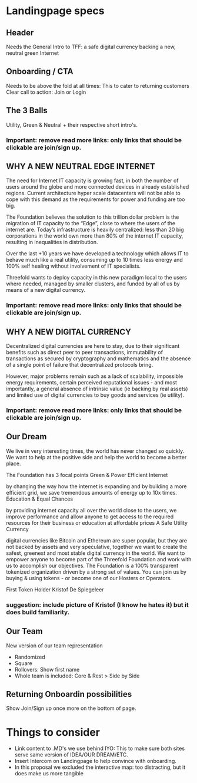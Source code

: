 # Landingpage specs

## Header
Needs the General Intro to TFF: a safe digital currency backing a new, neutral green Internet

## Onboarding / CTA
Needs to be above the fold at all times: This to cater to returning customers
Clear call to action: Join or Login

## The 3 Balls
Utility, Green & Neutral + their respective short intro's.

### Important: remove read more links: only links that should be clickable are join/sign up.

## WHY A NEW NEUTRAL EDGE INTERNET
The need for Internet IT capacity is growing fast, in both the number of users around the globe and more connected devices in already established regions. Current architecture hyper scale datacenters will not be able to cope with this demand as the requirements for power and funding are too big.  

The Foundation believes the solution to this trillion dollar problem is the migration of IT capacity to the “Edge”, close to where the users of the internet are. Today’s infrastructure is heavily centralized: less than 20 big corporations in the world own more than 80% of the internet IT capacity, resulting in inequalities in distribution.

Over the last +10 years we have developed a technology which allows IT to behave much like a real utility, consuming up to 10 times less energy and 100% self healing without involvement of IT specialists.

Threefold wants to deploy capacity in this new paradigm local to the users where needed, managed by smaller clusters, and funded by all of us by means of a new digital currency.

### Important: remove read more links: only links that should be clickable are join/sign up.

## WHY A NEW DIGITAL CURRENCY
Decentralized digital currencies are here to stay, due to their significant benefits such as direct peer to peer transactions, immutability of transactions as secured by cryptography and mathematics and the absence of a single point of failure that decentralized protocols bring.

However, major problems remain such as a lack of scalability, impossible energy requirements, certain perceived reputational issues - and most importantly, a general absence of intrinsic value (ie backing by real assets) and limited use of digital currencies to buy goods and services (ie utility).

### Important: remove read more links: only links that should be clickable are join/sign up.

## Our Dream

We live in very interesting times, the world has never changed so quickly. 
We want to help at the positive side and help the world to become a better place. 

The Foundation has 3 focal points
Green & Power Efficient Internet

by changing the way how the internet is expanding and by building a more efficient grid, we save tremendous amounts of energy up to 10x times.
Education & Equal Chances

by providing internet capacity all over the world close to the users, we improve performance and allow anyone to get access to the required resources for their business or education at affordable prices
A Safe Utility Currency

 digital currencies like Bitcoin and Ethereum are super popular, but they are not backed by assets and very speculative, together we want to create the safest, greenest and most stable digital currency in the world.
We want to empower anyone to become part of the Threefold Foundation and work with us to accomplish our objectives. The Foundation is a 100% transparent tokenized organization driven by a strong set of values. You can join us by buying & using tokens - or become one of our Hosters or Operators.

First Token Holder 
Kristof De Spiegeleer

### suggestion: include picture of Kristof (I know he hates it) but it does build familiarity.

## Our Team
New version of our team representation

* Randomized
* Square
* Rollovers: Show first name
* Whole team is included: Core & Rest > Side by Side

## Returning Onboardin possibilities

Show Join/Sign up once more on the bottom of page.


# Things to consider
* Link content to .MD's we use behind IYO: This to make sure both sites serve same version of IDEA/OUR DREAM/ETC.
* Insert Intercom on Landingpage to help convince with onboarding.
* In this proposal we excluded the interactive map: too distracting, but it does make us more tangible 

